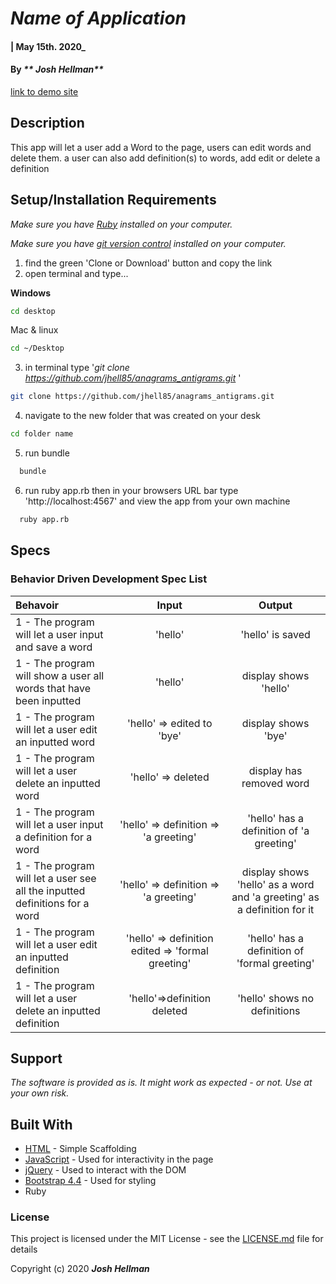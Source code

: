 # _Name of Application_

#### | May 15th. 2020_

#### By _** Josh Hellman**_
[link to demo site](https://sheltered-journey-72637.herokuapp.com/)

## Description

This app will let a user add a Word to the page, users can edit words and delete them. a user can also add definition(s) to words, add edit or delete a definition  
 
## Setup/Installation Requirements

_Make sure you have [Ruby](https://www.ruby-lang.org/en/documentation/installation) installed on your computer._

_Make sure you have [git version control](https://git-scm.com/downloads) installed on your computer._


1. find the green 'Clone or Download' button and copy the link
2. open terminal and type...

**Windows**
```sh 
cd desktop
```

 Mac & linux 
 ```sh
 cd ~/Desktop
 ```

 3. in terminal type '_git clone https://github.com/jhell85/anagrams_antigrams.git_ '

```sh
git clone https://github.com/jhell85/anagrams_antigrams.git
```

4. navigate to the new folder that was created on your desk
```sh
cd folder name
```

5. run bundle 

```sh
  bundle
```

6. run ruby app.rb then in your browsers URL bar type 'http://localhost:4567' and view the app from your own machine

```sh
  ruby app.rb
```


## Specs
### Behavior Driven Development Spec List

Behavoir | Input | Output
:---------|:------:|:------:
|1 - The program will let a user  input and save a word | 'hello' | 'hello' is saved |
|1 - The program will show a user all words that have been inputted | 'hello' | display shows 'hello' |
|1 - The program will let a user edit an inputted word | 'hello' => edited to 'bye' | display shows 'bye' |
|1 - The program will let a user delete an inputted word | 'hello' => deleted  | display has removed word |
|1 - The program will let a user input a definition for a word | 'hello' => definition => 'a greeting' | 'hello' has a definition of 'a greeting' |
|1 - The program will let a user see all the inputted definitions for a word | 'hello' => definition => 'a greeting' | display shows 'hello' as a word and 'a greeting' as a definition for it|
|1 - The program will let a user edit an inputted definition | 'hello' => definition edited => 'formal greeting'  | 'hello' has a definition of 'formal greeting' |
|1 - The program will let a user delete an inputted definition| 'hello'=>definition deleted | 'hello' shows no definitions |


## Support 

_The software is provided as is. It might work as expected - or not. Use at your own risk._


## Built With

* [HTML](https://developer.mozilla.org/en-US/docs/Web/HTML) - Simple Scaffolding
* [JavaScript](https://developer.mozilla.org/en-US/docs/Web/JavaScript) - Used for interactivity in the page
* [jQuery](https://jquery.com/) - Used to interact with the DOM
* [Bootstrap 4.4](https://getbootstrap.com/) - Used for styling
* Ruby 


### License

This project is licensed under the MIT License - see the [LICENSE.md](LICENSE.md) file for details

Copyright (c) 2020 **_Josh Hellman_**